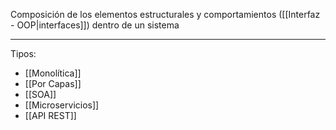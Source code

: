 Composición de los elementos estructurales y comportamientos ([[Interfaz - OOP|interfaces]]) dentro de un sistema
***
Tipos:
- [[Monolítica]]
- [[Por Capas]]
- [[SOA]]
- [[Microservicios]]
- [[API REST]]